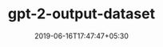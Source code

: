 ---
title: "gpt-2-output-dataset"
date: 2019-06-16T17:47:47+05:30
type: "organisations"
org_name: "OpenAI"
repo_desc: "Dataset of GPT-2 outputs for research in detection, biases, and more"
repo_link: https://github.com/openai/gpt-2-output-dataset


---